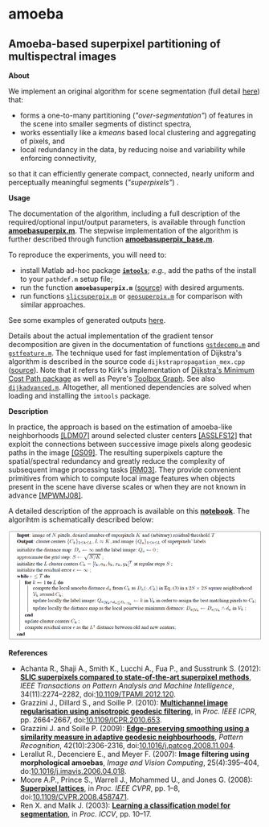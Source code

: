 amoeba
======

Amoeba-based superpixel partitioning of multispectral images
---

**About**

We implement an original algorithm for scene segmentation (full detail [here](paper.ipynb)) that:
* forms a one-to-many partitioning (_"over-segmentation"_) of features in the scene into smaller segments of distinct spectra,
* works essentially like a _kmeans_ based local clustering and aggregating of pixels, and 
* local redundancy in the data, by reducing noise and variability while enforcing connectivity,

so that it can efficiently generate compact, connected, nearly uniform and perceptually meaningful segments (_"superpixels"_) . 

**Usage** 

The documentation of the algorithm, including a full description of the required/optional input/output parameters, is available through function [**amoebasuperpix.m**](https://gjacopo.github.io/imtools/segmentation/amoebasuperpix.html). The stepwise implementation of the algorithm is further described through function [**amoebasuperpix_base.m**](https://gjacopo.github.io/imtools/docs/segmentation/amoebasuperpix_base.html).

To reproduce the experiments, you will need to:
* install Matlab ad-hoc package [**`imtools`**](https://gjacopo.github.io/imtools/); _e.g._, add the paths of the install to your `pathdef.m` setup file;
* run the function **`amoebasuperpix.m`** ([source](../../segmentation/amoebasuperpix.m)) with desired arguments.
* run functions [`slicsuperpix.m`](https://gjacopo.github.io/imtools/segmentation/slicsuperpix.html) or [`geosuperpix.m`](https://gjacopo.github.io/imtools/segmentation/geosuperpix.html) for comparison with similar approaches.

See some examples of generated outputs [here](paper.ipynb).

Details about the actual implementation of the gradient tensor decomposition are given in the documentation of functions [`gstdecomp.m`](https://gjacopo.github.io/imtools/derive/gstdecomp.html) and [`gstfeature.m`](https://gjacopo.github.io/imtools/derive/gstfeature.html). The technique used for fast implementation of Dijkstra's algorithm is described in the source code `dijkstrapropagation_mex.cpp` ([source](../../propagation/src/dijkstrapropagation_mex.cpp)). Note that it refers to Kirk's implementation of [Dijkstra's Minimum Cost Path package](http://nl.mathworks.com/matlabcentral/fileexchange/20025-dijkstra-s-minimum-cost-path-algorithm) as well as Peyre's [Toolbox Graph](https://nl.mathworks.com/matlabcentral/fileexchange/5355-toolbox-graph/). See also [`dijkadvanced.m`](https://gjacopo.github.io/imtools/graph/dijkadvanced.html). Altogether, all mentioned dependencies are solved when loading and installing the `imtools` package.   

**Description**

In practice, the approach is based on the estimation of amoeba-like neighborhoods [[LDM07]](#LDM07) around selected cluster centers [[ASSLFS12]](#ASSLFS12) that exploit the connections between successive image pixels along geodesic paths in the image [[GS09]](#GS09). The resulting superpixels capture the spatial/spectral redundancy and greatly reduce the complexity of subsequent image processing tasks [[RM03]](#RM03). They provide convenient primitives from which to compute local image features when objects present in the scene have diverse scales or when they are not known in advance [[MPWMJ08]](#MPWMJ08). 

A detailed description of the approach is available on this [**notebook**](paper.ipynb). The algorihtm is schematically described below:

<img src="algorithm.png" alt="algorithm amoeba superpix" width="700">

**<a name="References"></a>References** 

* <a name="ASSLFS12">Achanta R., Shaji A., Smith K., Lucchi A., Fua P., and Susstrunk S. (2012): [**SLIC superpixels compared to state-of-the-art superpixel methods**](http://www.kev-smith.com/papers/SMITH_TPAMI12.pdf), _IEEE Transactions on Pattern Analysis and Machine Intelligence_, 34(11):2274–2282, doi:[10.1109/TPAMI.2012.120](http://dx.doi.org/10.1109/TPAMI.2012.120).
* <a name="GDS10"></a>Grazzini J., Dillard S., and Soille P. (2010): [**Multichannel image regularisation using anisotropic geodesic filtering**](http://ieeexplore.ieee.org/xpls/abs_all.jsp?arnumber=5596008), in _Proc. IEEE ICPR_, pp. 2664-2667, doi:[10.1109/ICPR.2010.653](http://dx.doi.org/10.1109/ICPR.2010.653).
* <a name="GS09"></a>Grazzini J. and Soille P. (2009): [**Edge-preserving smoothing using a similarity measure in adaptive geodesic neighbourhoods**](http://www.sciencedirect.com/science/article/pii/S003132030800469X), _Pattern Recognition_, 42(10):2306-2316, doi:[10.1016/j.patcog.2008.11.004](http://dx.doi.org/10.1016/j.patcog.2008.11.004).
* <a name="LDM07"></a>Lerallut R., Decenciere E., and Meyer F. (2007): **Image filtering using morphological amoebas**, _Image and Vision Computing_, 25(4):395–404, do:[10.1016/j.imavis.2006.04.018](http://dx.doi.org/10.1016/j.imavis.2006.04.018).
* <a name="MPWMJ08"></a>Moore A.P., Prince S., Warrell J., Mohammed U., and Jones G. (2008): [**Superpixel lattices**](http://mplab.ucsd.edu/wordpress/wp-content/uploads/CVPR2008/Conference/data/papers/131.pdf), in _Proc. IEEE CVPR_, pp. 1–8, doi:[10.1109/CVPR.2008.4587471](http://dx.doi.org/10.1109/CVPR.2008.4587471).
* <a name="RM03"></a>Ren X. and Malik J. (2003): [**Learning a classification model for segmentation**](https://www.cs.cmu.edu/~efros/courses/LBMV07/Papers/ren-iccv-03.pdf), in _Proc. ICCV_, pp. 10–17.
